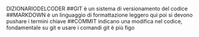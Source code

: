 DIZIONARIODELCODER
##GIT è un sistema di versionamento del codice
##MARKDOWN è un linguaggio di formattazione leggero
qui poi si devono pushare i termini chiave
##COMMIT indicano una modifica nel codice, fondamentale su git
 e usare i comandi git è più figo
